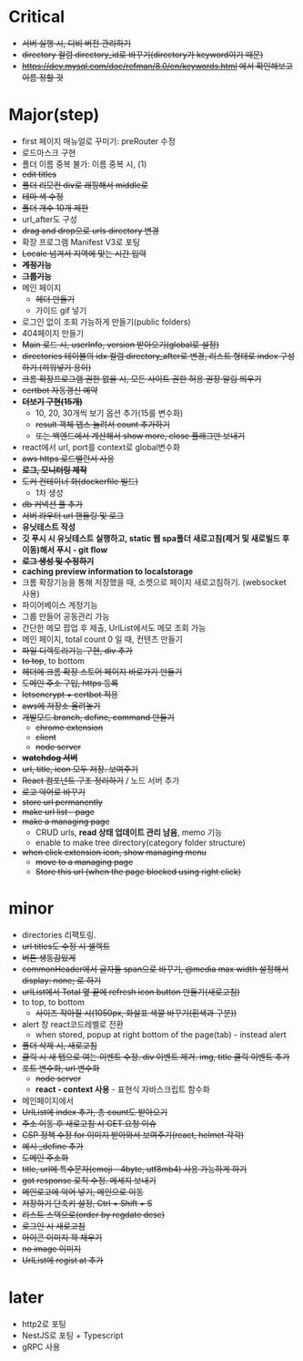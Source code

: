 # Critical
- ~~서버 실행 시, 디비 버전 관리하기~~
- ~~directory 컬럼 directory_id로 바꾸기(directory가 keyword이기 때문)~~
 - ~~https://dev.mysql.com/doc/refman/8.0/en/keywords.html 에서 확인해보고 이름 정할 것~~
# Major(step)
- first 페이지 매뉴얼로 꾸미기: preRouter 수정
- 로드마스크 구현
- 폴더 이름 중복 불가: 이름 중복 시, (1)
- ~~edit titles~~
- ~~폴더 리모컨 div로 래핑해서 middle로~~
- ~~테마 색 수정~~
- ~~폴더 개수 10개 제한~~
- url_after도 구성
- ~~drag and drop으로 urls directory 변경~~
- 확장 프로그램 Manifest V3로 포팅
- ~~Locale 넘겨서 지역에 맞는 시간 입력~~
- ~~**계정기능**~~
- ~~**그룹기능**~~
- 메인 페이지
  - ~~헤더 만들기~~
  - 가이드 gif 넣기
- 로그인 없이 조회 가능하게 만들기(public folders)
- 404페이지 만들기
- ~~Main 로드 시, userInfo, version 받아오기(global로 설정)~~
- ~~directories 테이블의 idx 컬럼 directory_after로 변경, 리스트 형태로 index 구성하기.(끼워넣기 용이)~~
- ~~크롬 확장프로그램 권한 없을 시, 모든 사이트 권한 허용 권장 알림 띄우기~~
- ~~certbot 자동갱신 예약~~
- ~~**더보기 구현(15개)**~~
  - 10, 20, 30개씩 보기 옵션 추가(15를 변수화)
  - ~~result 객체 뎁스 늘려서 count 추가하기~~
  - ~~또는 백엔드에서 계산해서 show more, close 플래그만 보내기~~
- react에서 url, port를 context로 global변수화
- ~~aws https 로드밸런서 사용~~
- ~~**로그, 모니터링 제작**~~
- ~~도커 컨테이너 화(dockerfile 빌드)~~
  - 1차 생성
- ~~db 커넥션 풀 추가~~
- ~~서버 라우터 url 핸들링 및 로그~~
- **유닛테스트 작성**
- **깃 푸시 시 유닛테스트 실행하고, static 웹 spa폴더 새로고침(제거 및 새로빌드 후 이동)해서 푸시 - git flow**
- ~~**로그 생성 및 수정하기**~~
- **caching preview information to localstorage**
- 크롬 확장기능을 통해 저장했을 때, 소켓으로 페이지 새로고침하기. (websocket 사용)
- 파이어베이스 계정기능
- 그룹 만들어 공동관리 가능
- 간단한 메모 팝업 후 제출, UrlList에서도 메모 조회 가능
- 메인 페이지, total count 0 일 때, 컨텐츠 만들기
- ~~파일 디렉토리기능 구현, div 추가~~
- ~~to top~~, to bottom
- ~~헤더에 크롬 확장 스토어 페이지 바로가기 만들기~~
- ~~도메인 주소 구입, https 등록~~
- ~~letsencrypt + certbot 적용~~
- ~~aws에 저장소 올려놓기~~
- ~~개발모드 branch, define, command 만들기~~
  - ~~chrome extension~~
  - ~~client~~
  - ~~node server~~
- ~~**watchdog 서버**~~
- ~~url, title, icon 모두 저장. 보여주기~~
- ~~React 컴포넌트 구조 정리하기~~ / 노드 서버 추가
- ~~로고 악어로 바꾸기~~
- ~~store url permanently~~
- ~~make url list - page~~
- ~~make a managing page~~
  - CRUD urls, **read 상태 업데이트 관리 남음**, memo 기능
  - enable to make tree directory(category folder structure)
- ~~when click extension icon, show managing menu~~
  - ~~move to a managing page~~
  - ~~Store this url (when the page blocked using right click)~~

# minor
- directories 리팩토링.
- ~~url titles도 수정 시 셀렉트~~
- ~~버튼 생동감있게~~
- ~~commonHeader에서 글자들 span으로 바꾸기, @media max width 설정해서 display: none; 로 하기~~
- ~~urlList에서 Total 옆 끝에 refresh icon button 만들기(새로고침)~~
- to top, to bottom
   - ~~사이즈 작아질 시(1050px, 화살표 색깔 바꾸기(흰색과 구분))~~
- alert 창 react코드레벨로 전환
  - when stored, popup at right bottom of the page(tab) - instead alert
- ~~폴더 삭제 시, 새로고침~~
- ~~클릭 시 새 탭으로 여는 이벤트 수정. div 이벤트 제거. img, title 클릭 이벤트 추가~~
- ~~포트 변수화, url 변수화~~
  - ~~node server~~
  - **react - context 사용** - 표현식 자바스크립트 함수화
- 메인페이지에서 
- ~~UrlList에 index 추가, 총 count도 받아오기~~
- ~~주소 이동 후 새로고침 시 GET 요청 이슈~~
- ~~CSP 정책 수정 for 이미지 받아와서 보여주기(react, helmet 각각)~~
- ~~예시 _define 추가~~
- ~~도메인 주소화~~
- ~~title, url에 특수문자(emoji - 4byte, utf8mb4) 사용 가능하게 하기~~
- ~~got response 로직 수정. 메세지 보내기~~
- ~~메인로고에 악어 넣기, 메인으로 이동~~
- ~~저장하기 단축키 설정, Ctrl + Shift + S~~
- ~~리스트 스택으로(order by regdate desc)~~
- ~~로그인 시 새로고침~~
- ~~아이콘 이미지 꽉 채우기~~
- ~~no image 이미지~~
- ~~UrlList에 regist at 추가~~

# later

- http2로 포팅
- NestJS로 포팅 + Typescript
- gRPC 사용
